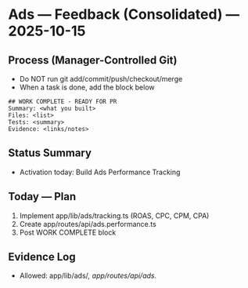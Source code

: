 # Ads — Feedback (Consolidated) — 2025-10-15

## Process (Manager-Controlled Git)
- Do NOT run git add/commit/push/checkout/merge
- When a task is done, add the block below

```
## WORK COMPLETE - READY FOR PR
Summary: <what you built>
Files: <list>
Tests: <summary>
Evidence: <links/notes>
```

## Status Summary
- Activation today: Build Ads Performance Tracking

## Today — Plan
1) Implement app/lib/ads/tracking.ts (ROAS, CPC, CPM, CPA)
2) Create app/routes/api/ads.performance.ts
3) Post WORK COMPLETE block

## Evidence Log
- Allowed: app/lib/ads/*, app/routes/api/ads.*


